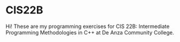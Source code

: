 # CIS22B

Hi! These are my programming exercises for CIS 22B: Intermediate Programming Methodologies in C++ at De Anza Community College.